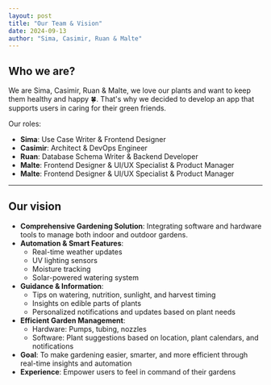 ```yaml
---
layout: post
title: "Our Team & Vision"
date: 2024-09-13
author: "Sima, Casimir, Ruan & Malte"
---
```


## Who we are?

We are Sima, Casimir, Ruan & Malte, we love our plants and want to keep them healthy and happy 🍀. That's why we decided to develop an app that supports users in caring for their green friends.

Our roles:

- **Sima**: Use Case Writer & Frontend Designer
- **Casimir**: Architect & DevOps Engineer
- **Ruan**: Database Schema Writer & Backend Developer
- **Malte**: Frontend Designer & UI/UX Specialist & Product Manager
- **Malte**: Frontend Designer & UI/UX Specialist & Product Manager

---

## Our vision

- **Comprehensive Gardening Solution**: Integrating software and hardware tools to manage both indoor and outdoor gardens.
- **Automation & Smart Features**:
  - Real-time weather updates
  - UV lighting sensors
  - Moisture tracking
  - Solar-powered watering system
- **Guidance & Information**:
  - Tips on watering, nutrition, sunlight, and harvest timing
  - Insights on edible parts of plants
  - Personalized notifications and updates based on plant needs
- **Efficient Garden Management**:
  - Hardware: Pumps, tubing, nozzles
  - Software: Plant suggestions based on location, plant calendars, and notifications
- **Goal**: To make gardening easier, smarter, and more efficient through real-time insights and automation
- **Experience**: Empower users to feel in command of their gardens
